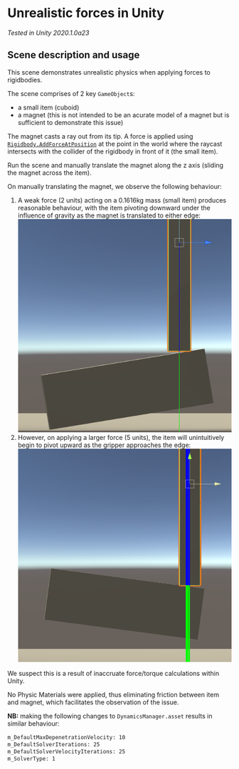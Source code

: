 # Unrealistic forces in Unity
*Tested in Unity 2020.1.0a23*

## Scene description and usage

This scene demonstrates unrealistic physics when applying forces to rigidbodies.

The scene comprises of 2 key `GameObject`s:
- a small item (cuboid)
- a magnet (this is not intended to be an acurate model of a magnet but is sufficient to demonstrate this issue)

The magnet casts a ray out from its tip. A force is applied using [`Rigidbody.AddForceAtPosition`](https://docs.unity3d.com/ScriptReference/Rigidbody.AddForceAtPosition.html) at the point in the world where the raycast intersects with the collider of the rigidbody in front of it (the small item).

Run the scene and manually translate the magnet along the z axis (sliding the magnet across the item).

On manually translating the magnet, we observe the following behaviour:

1. A weak force (2 units) acting on a 0.1616kg mass (small item) produces reasonable behaviour, with the item pivoting downward under the influence of gravity as the magnet is translated to either edge:
![Good](./good.png)
2. However, on applying a larger force (5 units), the item will unintuitively begin to pivot upward as the gripper approaches the edge:
![Bad](./bad.png)

We suspect this is a result of inaccruate force/torque calculations within Unity.

No Physic Materials were applied, thus eliminating friction between item and magnet, which facilitates the observation of the issue.

**NB:** making the following changes to `DynamicsManager.asset` results in similar behaviour:
```
m_DefaultMaxDepenetrationVelocity: 10
m_DefaultSolverIterations: 25
m_DefaultSolverVelocityIterations: 25
m_SolverType: 1
```


